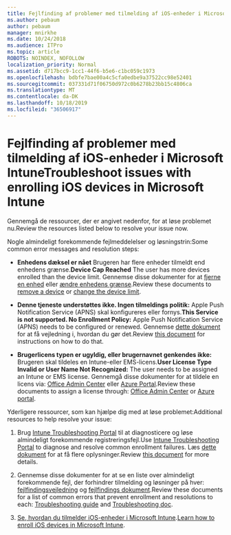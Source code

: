 ```yaml
---
title: Fejlfinding af problemer med tilmelding af iOS-enheder i Microsoft Intune
ms.author: pebaum
author: pebaum
manager: mnirkhe
ms.date: 10/24/2018
ms.audience: ITPro
ms.topic: article
ROBOTS: NOINDEX, NOFOLLOW
localization_priority: Normal
ms.assetid: d717bcc9-1cc1-44f6-b5e6-c1bc059c1973
ms.openlocfilehash: bdbfe7bae00a4c5cfa0edbe9a37522cc98e52401
ms.sourcegitcommit: 037331d71f06750d972c0b6278b23bb15c4806ca
ms.translationtype: MT
ms.contentlocale: da-DK
ms.lasthandoff: 10/18/2019
ms.locfileid: "36506917"
---
```

# <a name="troubleshoot-issues-with-enrolling-ios-devices-in-microsoft-intune"></a><span data-ttu-id="34def-102">Fejlfinding af problemer med tilmelding af iOS-enheder i Microsoft Intune</span><span class="sxs-lookup"><span data-stu-id="34def-102">Troubleshoot issues with enrolling iOS devices in Microsoft Intune</span></span>

<span data-ttu-id="34def-103">Gennemgå de ressourcer, der er angivet nedenfor, for at løse problemet nu.</span><span class="sxs-lookup"><span data-stu-id="34def-103">Review the resources listed below to resolve your issue now.</span></span> 
  
<span data-ttu-id="34def-104">Nogle almindeligt forekommende fejlmeddelelser og løsningstrin:</span><span class="sxs-lookup"><span data-stu-id="34def-104">Some common error messages and resolution steps:</span></span>
  
- <span data-ttu-id="34def-105">**Enhedens dæksel er nået** Brugeren har flere enheder tilmeldt end enhedens grænse.</span><span class="sxs-lookup"><span data-stu-id="34def-105">**Device Cap Reached** The user has more devices enrolled than the device limit.</span></span> <span data-ttu-id="34def-106">Gennemse disse dokumenter for at [fjerne en enhed](https://docs.microsoft.com/intune/devices-wipe) eller [ændre enhedens grænse](https://docs.microsoft.com/intune/enrollment-restrictions-set#set-device-limit-restrictions).</span><span class="sxs-lookup"><span data-stu-id="34def-106">Review these documents to [remove a device](https://docs.microsoft.com/intune/devices-wipe) or [change the device limit](https://docs.microsoft.com/intune/enrollment-restrictions-set#set-device-limit-restrictions).</span></span>
    
- <span data-ttu-id="34def-107">**Denne tjeneste understøttes ikke. Ingen tilmeldings politik:** Apple Push Notification Service (APNS) skal konfigureres eller fornys.</span><span class="sxs-lookup"><span data-stu-id="34def-107">**This Service is not supported. No Enrollment Policy:** Apple Push Notification Service (APNS) needs to be configured or renewed.</span></span> <span data-ttu-id="34def-108">Gennemse [dette dokument](https://docs.microsoft.com/intune/apple-mdm-push-certificate-get) for at få vejledning i, hvordan du gør det.</span><span class="sxs-lookup"><span data-stu-id="34def-108">Review [this document](https://docs.microsoft.com/intune/apple-mdm-push-certificate-get) for instructions on how to do that.</span></span> 
    
- <span data-ttu-id="34def-109">**Brugerlicens typen er ugyldig, eller brugernavnet genkendes ikke:** Brugeren skal tildeles en Intune-eller EMS-licens.</span><span class="sxs-lookup"><span data-stu-id="34def-109">**User License Type Invalid or User Name Not Recognized:** The user needs to be assigned an Intune or EMS license.</span></span> <span data-ttu-id="34def-110">Gennemgå disse dokumenter for at tildele en licens via: [Office Admin Center](https://docs.microsoft.com/intune/licenses-assign) eller [Azure Portal](https://docs.microsoft.com/azure/active-directory/license-users-groups).</span><span class="sxs-lookup"><span data-stu-id="34def-110">Review these documents to assign a license through: [Office Admin Center](https://docs.microsoft.com/intune/licenses-assign) or [Azure portal](https://docs.microsoft.com/azure/active-directory/license-users-groups).</span></span>
    
<span data-ttu-id="34def-111">Yderligere ressourcer, som kan hjælpe dig med at løse problemet:</span><span class="sxs-lookup"><span data-stu-id="34def-111">Additional resources to help resolve your issue:</span></span>
  
1. <span data-ttu-id="34def-112">Brug [Intune Troubleshooting Portal](https://devicemanagement.microsoft.com/#blade/Microsoft_Intune_DeviceSettings/TroubleshootBlade) til at diagnosticere og løse almindeligt forekommende registreringsfejl.</span><span class="sxs-lookup"><span data-stu-id="34def-112">Use [Intune Troubleshooting Portal](https://devicemanagement.microsoft.com/#blade/Microsoft_Intune_DeviceSettings/TroubleshootBlade) to diagnose and resolve common enrollment failures.</span></span> <span data-ttu-id="34def-113">Læs [dette dokument](https://docs.microsoft.com/intune/help-desk-operators) for at få flere oplysninger.</span><span class="sxs-lookup"><span data-stu-id="34def-113">Review [this document](https://docs.microsoft.com/intune/help-desk-operators) for more details.</span></span> 
    
2. <span data-ttu-id="34def-114">Gennemse disse dokumenter for at se en liste over almindeligt forekommende fejl, der forhindrer tilmelding og løsninger på hver: [fejlfindingsvejledning](https://support.microsoft.com/help/4039809/troubleshooting-ios-device-enrollment-in-intune) og [fejlfindings dokument](https://docs.microsoft.com/intune-classic/troubleshoot/troubleshoot-device-enrollment-in-intune).</span><span class="sxs-lookup"><span data-stu-id="34def-114">Review these documents for a list of common errors that prevent enrollment and resolutions to each: [Troubleshooting guide](https://support.microsoft.com/help/4039809/troubleshooting-ios-device-enrollment-in-intune) and [Troubleshooting doc](https://docs.microsoft.com/intune-classic/troubleshoot/troubleshoot-device-enrollment-in-intune).</span></span>
    
3. <span data-ttu-id="34def-115">[Se, hvordan du tilmelder iOS-enheder i Microsoft Intune](https://docs.microsoft.com/intune/ios-enroll).</span><span class="sxs-lookup"><span data-stu-id="34def-115">[Learn how to enroll iOS devices in Microsoft Intune](https://docs.microsoft.com/intune/ios-enroll).</span></span>
    

